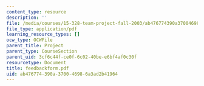 ```yaml
---
content_type: resource
description: ''
file: /media/courses/15-328-team-project-fall-2003/ab476774390a370046986a3ad2b41964_feedbackform.pdf
file_type: application/pdf
learning_resource_types: []
ocw_type: OCWFile
parent_title: Project
parent_type: CourseSection
parent_uid: 3cf6c44f-ce0f-6c02-40be-e6bf4af0c30f
resourcetype: Document
title: feedbackform.pdf
uid: ab476774-390a-3700-4698-6a3ad2b41964
---
```

